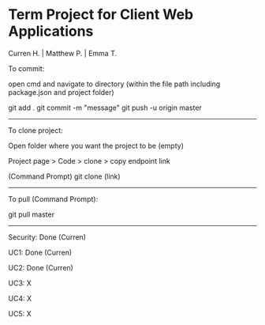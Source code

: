 # Term Project for Client Web Applications

Curren H. | Matthew P. | Emma T.

To commit:

open cmd and navigate to directory (within the file path including package.json and project folder)

git add .
git commit -m "message"
git push -u origin master

----------------

To clone project:


Open folder where you want the project to be (empty)

Project page > Code > clone > copy endpoint link

(Command Prompt) git clone (link)

----------------

To pull (Command Prompt):

git pull master


----------------

Security: Done (Curren)

UC1: Done (Curren)

UC2: Done (Curren)

UC3: X

UC4: X

UC5: X

